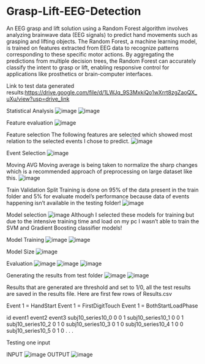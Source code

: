 # Grasp-Lift-EEG-Detection

An EEG grasp and lift solution using a Random Forest algorithm involves analyzing brainwave data (EEG signals) to predict hand movements such as grasping and lifting objects. The Random Forest, a machine learning model, is trained on features extracted from EEG data to recognize patterns corresponding to these specific motor actions. By aggregating the predictions from multiple decision trees, the Random Forest can accurately classify the intent to grasp or lift, enabling responsive control for applications like prosthetics or brain-computer interfaces.

Link to test data generated results:https://drive.google.com/file/d/1LWJq_9S3MxkiQo1wXrrt8zgZaoQX_uXu/view?usp=drive_link

Statistical Analysis
![image](https://github.com/ZakriaComputerEngineer/Grasp-Lift-EEG-Detection/assets/150436890/96949125-a163-41f9-8b4c-a7ddb22e7b6f)
![image](https://github.com/ZakriaComputerEngineer/Grasp-Lift-EEG-Detection/assets/150436890/eb3fb7bd-3a07-490f-91bc-18d510675d85)

Feature evaluation
![image](https://github.com/ZakriaComputerEngineer/Grasp-Lift-EEG-Detection/assets/150436890/f174dee3-a985-4b0d-a8a9-fb7c1733f05b)

Feature selection
The following features are selected which showed most relation to the selected events I chose to predict.
![image](https://github.com/ZakriaComputerEngineer/Grasp-Lift-EEG-Detection/assets/150436890/a875f00f-28e8-49b5-b2b4-c10a6038b064)

Event Selection
![image](https://github.com/ZakriaComputerEngineer/Grasp-Lift-EEG-Detection/assets/150436890/9b2aea34-c17d-411e-8eec-84120fb6facd)

Moving AVG
Moving average is being taken to normalize the sharp changes which is a recommended approach of preprocessing on large dataset like this.
![image](https://github.com/ZakriaComputerEngineer/Grasp-Lift-EEG-Detection/assets/150436890/b1eb5062-bf7d-4d45-9697-3e465c1d9376)

Train Validation Split
Training is done on 95% of the data present in the train folder and 5% for evaluate model’s performance because data of events happening isn’t available in the testing folder!
 ![image](https://github.com/ZakriaComputerEngineer/Grasp-Lift-EEG-Detection/assets/150436890/98779535-e550-49d4-8475-323ae1aded1c)

 Model selection
 ![image](https://github.com/ZakriaComputerEngineer/Grasp-Lift-EEG-Detection/assets/150436890/b83965a1-2792-4cca-a621-ee64ba6f1f27)
 Although I selected these models for training but due to the intensive training time and load on my pc I wasn’t able to train the SVM and Gradient Boosting classifier models!

 Model Training
 ![image](https://github.com/ZakriaComputerEngineer/Grasp-Lift-EEG-Detection/assets/150436890/c9bb8e20-e07e-4b67-b3b7-2d44067ca587)
 ![image](https://github.com/ZakriaComputerEngineer/Grasp-Lift-EEG-Detection/assets/150436890/9ee89bbb-396f-4573-8194-a0a1b7752d42)

 Model Size
 ![image](https://github.com/ZakriaComputerEngineer/Grasp-Lift-EEG-Detection/assets/150436890/9579b8a6-b083-41b6-9588-670417aa05bd)

 Evaluation
 ![image](https://github.com/ZakriaComputerEngineer/Grasp-Lift-EEG-Detection/assets/150436890/10d655c9-f0e8-4a13-a2ed-bf2268666ce0)
 ![image](https://github.com/ZakriaComputerEngineer/Grasp-Lift-EEG-Detection/assets/150436890/7f38e69a-2856-4af0-b088-ce3830dab457)
 ![image](https://github.com/ZakriaComputerEngineer/Grasp-Lift-EEG-Detection/assets/150436890/7f3a2baa-44fd-4fb1-b4af-f201d8f358c1)

 Generating the results from test folder
 ![image](https://github.com/ZakriaComputerEngineer/Grasp-Lift-EEG-Detection/assets/150436890/ca0ebc92-4dab-42dc-b7ac-dbea23304a72)
 ![image](https://github.com/ZakriaComputerEngineer/Grasp-Lift-EEG-Detection/assets/150436890/638ea9fe-e338-4216-8713-51657aa005a7)

 Results that are generated are threshold and set to 1/0, all the test results are saved in the results file.
Here are first few rows of Results.csv

Event 1 = HandStart
Event 1 = FirstDigitTouch
Event 1 = BothStartLoadPhase

id              	event1	event2	event3
subj10_series10_0  	0      	0      	1
subj10_series10_1	  0      	0      	1
subj10_series10_2	  0      	1      	0
subj10_series10_3	  0      	1      	0
subj10_series10_4	  1      	0  	    0
subj10_series10_5	  0      	1      	0
.
.
.

Testing one input

INPUT
![image](https://github.com/ZakriaComputerEngineer/Grasp-Lift-EEG-Detection/assets/150436890/b6bae3ab-d482-42cd-b0c8-6908e83906f1)
OUTPUT
![image](https://github.com/ZakriaComputerEngineer/Grasp-Lift-EEG-Detection/assets/150436890/5fa290ec-bb45-4c85-81b7-6cecb901ecc5)



